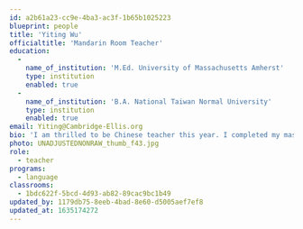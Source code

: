 ```yaml
---
id: a2b61a23-cc9e-4ba3-ac3f-1b65b1025223
blueprint: people
title: 'Yiting Wu'
officialtitle: 'Mandarin Room Teacher'
education:
  -
    name_of_institution: 'M.Ed. University of Massachusetts Amherst'
    type: institution
    enabled: true
  -
    name_of_institution: 'B.A. National Taiwan Normal University'
    type: institution
    enabled: true
email: Yiting@Cambridge-Ellis.org
bio: 'I am thrilled to be Chinese teacher this year. I completed my master''s degree in early childhood education in Umass Amherst. I have several years of teaching experience in preschool and kindergarten. My goal as the teacher is to make children learn with fun and have more experiences in class. I look forward to learning and growing with all of you!'
photo: UNADJUSTEDNONRAW_thumb_f43.jpg
role:
  - teacher
programs:
  - language
classrooms:
  - 1bdc622f-5bcd-4d93-ab82-89cac9bc1b49
updated_by: 1179db75-8eeb-4bad-8e60-d5005aef7ef8
updated_at: 1635174272
---
```

